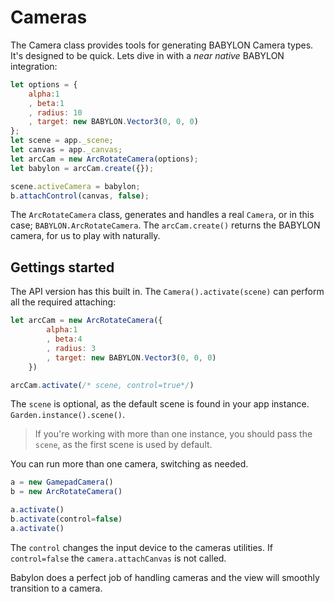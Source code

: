# Cameras

The Camera class provides tools for generating BABYLON Camera types. It's designed to be quick. Lets dive in with a _near native_ BABYLON integration:

```js
let options = {
    alpha:1
    , beta:1
    , radius: 10
    , target: new BABYLON.Vector3(0, 0, 0)
};
let scene = app._scene;
let canvas = app._canvas;
let arcCam = new ArcRotateCamera(options);
let babylon = arcCam.create({});

scene.activeCamera = babylon;
b.attachControl(canvas, false);
```

The `ArcRotateCamera` class, generates and handles a real `Camera`, or in this case; `BABYLON.ArcRotateCamera`. The `arcCam.create()` returns the BABYLON camera, for us to play with naturally.

## Gettings started

The API version has this built in. The `Camera().activate(scene)` can perform all the required attaching:

```js
let arcCam = new ArcRotateCamera({
        alpha:1
        , beta:4
        , radius: 3
        , target: new BABYLON.Vector3(0, 0, 0)
    })

arcCam.activate(/* scene, control=true*/)
```

The `scene` is optional, as the default scene is found in your app instance. `Garden.instance().scene()`.

> If you're working with more than one instance, you should pass the `scene`, as the first scene is used by default.

You can run more than one camera, switching as needed.

```js
a = new GamepadCamera()
b = new ArcRotateCamera()

a.activate()
b.activate(control=false)
a.activate()
```

The `control` changes the input device to the cameras utilities. If `control=false` the `camera.attachCanvas` is not called.

Babylon does a perfect job of handling cameras and the view will smoothly transition to a camera.

